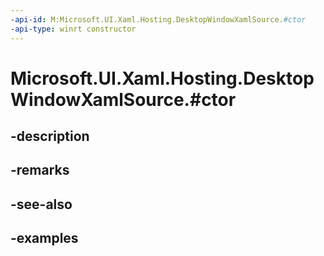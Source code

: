 ```yaml
---
-api-id: M:Microsoft.UI.Xaml.Hosting.DesktopWindowXamlSource.#ctor
-api-type: winrt constructor
---
```


# Microsoft.UI.Xaml.Hosting.DesktopWindowXamlSource.#ctor

<!--
public DesktopWindowXamlSource ();
-->


## -description

## -remarks

## -see-also

## -examples


